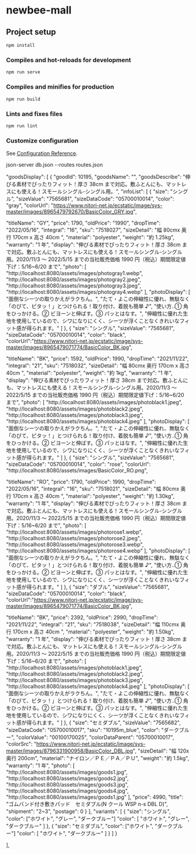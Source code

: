 # newbee-mall

## Project setup

```
npm install
```

### Compiles and hot-reloads for development

```
npm run serve
```

### Compiles and minifies for production

```
npm run build
```

### Lints and fixes files

```
npm run lint
```

### Customize configuration

See [Configuration Reference](https://cli.vuejs.org/config/).

json-server db.json --routes routes.json

"goodsDisplay": [
{
"goodId": 10195,
"goodsName": "",
"goodsDescribe": "伸びる素材でぴったりフィット！厚さ 38cm まで対応。敷ふとんにも、マットレスにも使える！スモールシングル-シングル用。",
"infoList": [
{
"size": "シングル",
"sizeValue": "7565681",
"sizeDataCode": "05700010014",
"color": "gray",
"colorUrl": "https://www.nitori-net.jp/ecstatic/image/sys-master/images/8965479792670/BasicColor_GRY.jpg",

"titleName": "GY",
"price": 1790,
"oldPrice": "1990",
"dropTime": "2022/05/16",
"integral": "16",
"sku": "7518027",
"sizeDetail": "幅 80cmx 奥行 170cm x 高さ 40cm ",
"material": "polyester",
"weight": "約 1.25kg",
"warranty": "1 年",
"display": "伸びる素材でぴったりフィット！厚さ 38cm まで対応。敷ふとんにも、マットレスにも使える！スモールシングル-シングル用。2020/11/3 ～ 2022/5/15 までの当社販売価格 1990 円（税込）期間限定値下げ：5/16~6/20 まで",
"photo": [
"http://localhost:8080/assets/images/photogray1.webp",
"http://localhost:8080/assets/images/photogray2.jpeg",
"http://localhost:8080/assets/images/photogray3.jpeg",
"http://localhost:8080/assets/images/photogray4.webp"
],
"photoDisplay": [
"面倒なシーツの取りかえがラクちん。",
"たて・よこの伸縮性に優れ、無駄なく「のびて、ピタッ！」とつけられる！取り付け、着脱も簡単 ♪",
"使い方‥① 角をひっかける。② ビヨーンと伸ばす。③ パッとはなす。",
"伸縮性に優れた生地を使用しているので、シワになりにくく、シーツが浮くことなくきれいなフィット感が得られます。"
]
},
{
"size": "シングル",
"sizeValue": "7565681",
"sizeDataCode": "05700010014",
"color": "black",
"colorUrl":"https://www.nitori-net.jp/ecstatic/image/sys-master/images/8965479071774/BasicColor_BK.jpg",

"titleName": "BK",
"price": 1592,
"oldPrice": 1990,
"dropTime": "2021/11/22",
"integral": "21",
"sku": "7518032",
"sizeDetail": "幅 80cmx 奥行 170cm x 高さ 40cm ",
"material": "polyester",
"weight": "約 1kg",
"warranty": "1 年",
"display": "伸びる素材でぴったりフィット！厚さ 38cm まで対応。敷ふとんにも、マットレスにも使える！スモールシングル-シングル用。2020/11/3 ～ 2022/5/15 までの当社販売価格 1990 円（税込）期間限定値下げ：5/16~6/20 まで",
"photo": [
"http://localhost:8080/assets/images/photoblack1.jpeg",
"http://localhost:8080/assets/images/photoblack2.jpeg",
"http://localhost:8080/assets/images/photoblack3.jpeg",
"http://localhost:8080/assets/images/photoblack4.jpeg"
],
"photoDisplay": [
"面倒なシーツの取りかえがラクちん。",
"たて・よこの伸縮性に優れ、無駄なく「のびて、ピタッ！」とつけられる！取り付け、着脱も簡単 ♪",
"使い方‥① 角をひっかける。② ビヨーンと伸ばす。③ パッとはなす。",
"伸縮性に優れた生地を使用しているので、シワになりにくく、シーツが浮くことなくきれいなフィット感が得られます。"
]
},
{
"size": "シングル",
"sizeValue": "7565681",
"sizeDataCode": "05700010014",
"color": "rose",
"colorUrl": "http://localhost:8080/assets/images/BasicColor_RO.png",

"titleName": "RO",
"price": 1790,
"oldPrice": 1990,
"dropTime": "2022/05/16",
"integral": "16",
"sku": "7518021",
"sizeDetail": "幅 80cmx 奥行 170cm x 高さ 40cm ",
"material": "polyester",
"weight": "約 1.30kg",
"warranty": "1 年",
"display": "伸びる素材でぴったりフィット！厚さ 38cm まで対応。敷ふとんにも、マットレスにも使える！スモールシングル-シングル用。2020/11/3 ～ 2022/5/15 までの当社販売価格 1990 円（税込）期間限定値下げ：5/16~6/20 まで",
"photo": [
"http://localhost:8080/assets/images/photorose1.webp",
"http://localhost:8080/assets/images/photorose2.jpeg",
"http://localhost:8080/assets/images/photorose3.webp",
"http://localhost:8080/assets/images/photorose4.webp"
],
"photoDisplay": [
"面倒なシーツの取りかえがラクちん。",
"たて・よこの伸縮性に優れ、無駄なく「のびて、ピタッ！」とつけられる！取り付け、着脱も簡単 ♪",
"使い方‥① 角をひっかける。② ビヨーンと伸ばす。③ パッとはなす。",
"伸縮性に優れた生地を使用しているので、シワになりにくく、シーツが浮くことなくきれいなフィット感が得られます。"
]
},
{
"size": "ダブル",
"sizeValue": "7565681",
"sizeDataCode": "05700010014",
"color": "black",
"colorUrl":"https://www.nitori-net.jp/ecstatic/image/sys-master/images/8965479071774/BasicColor_BK.jpg",

"titleName": "BK",
"price": 2392,
"oldPrice": 2990,
"dropTime": "2021/11/22",
"integral": "21",
"sku": "7518038",
"sizeDetail": "幅 110cmx 奥行 170cm x 高さ 40cm ",
"material": "polyester",
"weight": "約 1.50kg",
"warranty": "1 年",
"display": "伸びる素材でぴったりフィット！厚さ 38cm まで対応。敷ふとんにも、マットレスにも使える！スモールシングル-シングル用。2020/11/3 ～ 2022/5/15 までの当社販売価格 1990 円（税込）期間限定値下げ：5/16~6/20 まで",
"photo": [
"http://localhost:8080/assets/images/photoblack1.jpeg",
"http://localhost:8080/assets/images/photoblack2.jpeg",
"http://localhost:8080/assets/images/photoblack3.jpeg",
"http://localhost:8080/assets/images/photoblack4.jpeg"
],
"photoDisplay": [
"面倒なシーツの取りかえがラクちん。",
"たて・よこの伸縮性に優れ、無駄なく「のびて、ピタッ！」とつけられる！取り付け、着脱も簡単 ♪",
"使い方‥① 角をひっかける。② ビヨーンと伸ばす。③ パッとはなす。",
"伸縮性に優れた生地を使用しているので、シワになりにくく、シーツが浮くことなくきれいなフィット感が得られます。"
]
},
{
"size": "セミダブル",
"sizeValue": "7565682",
"sizeDataCode": "05700010017",
"sku": "10195m_blue",
"color": "ダークブルー",
"colorValue": "00100170025",
"colorDataParent": "05700010017",
"colorSrc": "https://www.nitori-net.jp/ecstatic/image/sys-master/images/8796331900958/BasicColor_DBL.jpg",
"sizeDetail": "幅 120x 奥行 200cm",
"material": "ナイロン／ＰＥ／ＰＡ／ＰＵ",
"weight": "約 1.5kg",
"warranty": "1 年",
"photo": [
"http://localhost:8080/assets/images/goods1.jpg",
"http://localhost:8080/assets/images/goods2.jpg",
"http://localhost:8080/assets/images/goods3.jpg",
"http://localhost:8080/assets/images/goods4.jpg",
"http://localhost:8080/assets/images/goods1.jpg"
],
"price": 4990,
"title": "ゴムバンド付き敷きパッド　セミダブル(N クール WSP n-s DBL D)",
"shipment": "2~3",
"postage": 0
}
],
"variants": [
{
"size": "シングル",
"color": ["ホワイト", "グレー", "ダークブルー"]
"color": [
"ホワイト",
"グレー",
"ダークブルー"
]
},
{
"size": "セミダブル",
"color": ["ホワイト", "ダークブルー"]
"color": [
"ホワイト",
"ダークブルー"
]
}
]
}

],

